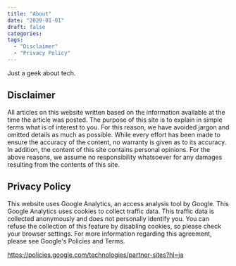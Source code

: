 ```yaml
---
title: "About"
date: "2020-01-01"
draft: false
categories:
tags:
  - "Disclaimer"
  - "Privacy Policy"
---
```


Just a geek about tech.


## Disclaimer

All articles on this website
written based on the information available at the time the article was posted.
The purpose of this site is to explain in simple terms what is of interest to you.
For this reason, we have avoided jargon and omitted details as much as possible.
While every effort has been made to ensure the accuracy of the content, no warranty is given as to its accuracy.
In addition, the content of this site contains personal opinions.
For the above reasons, we assume no responsibility whatsoever for any damages resulting from the contents of this site.


## Privacy Policy

This website uses Google Analytics, an access analysis tool by Google.
This Google Analytics uses cookies to collect traffic data.
This traffic data is collected anonymously and does not personally identify you.
You can refuse the collection of this feature by disabling cookies, so please check your browser settings.
For more information regarding this agreement, please see Google's Policies and Terms.

https://policies.google.com/technologies/partner-sites?hl=ja
